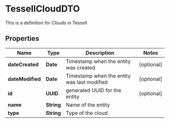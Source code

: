 

# TessellCloudDTO

This is a definition for Clouds in Tessell

## Properties

Name | Type | Description | Notes
------------ | ------------- | ------------- | -------------
**dateCreated** | **Date** | Timestamp when the entity was created |  [optional]
**dateModified** | **Date** | Timestamp when the entity was last modified |  [optional]
**id** | **UUID** | generated UUID for the entity |  [optional]
**name** | **String** | Name of the entity | 
**type** | **String** | Type of the cloud | 



